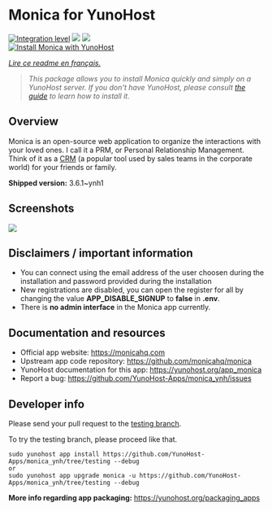 <!--
N.B.: This README was automatically generated by https://github.com/YunoHost/apps/tree/master/tools/README-generator
It shall NOT be edited by hand.
-->

# Monica for YunoHost

[![Integration level](https://dash.yunohost.org/integration/monica.svg)](https://dash.yunohost.org/appci/app/monica) ![](https://ci-apps.yunohost.org/ci/badges/monica.status.svg) ![](https://ci-apps.yunohost.org/ci/badges/monica.maintain.svg)  
[![Install Monica with YunoHost](https://install-app.yunohost.org/install-with-yunohost.svg)](https://install-app.yunohost.org/?app=monica)

*[Lire ce readme en français.](./README_fr.md)*

> *This package allows you to install Monica quickly and simply on a YunoHost server.
If you don't have YunoHost, please consult [the guide](https://yunohost.org/#/install) to learn how to install it.*

## Overview

Monica is an open-source web application to organize the interactions with your loved ones. I call it a PRM, or Personal Relationship Management. Think of it as a [CRM](https://en.wikipedia.org/wiki/Customer_relationship_management) (a popular tool used by sales teams in the corporate world) for your friends or family.


**Shipped version:** 3.6.1~ynh1



## Screenshots

![](./doc/screenshots/screenshot1.png)

## Disclaimers / important information

* You can connect using the email address of the user choosen during the installation and password provided during the installation
* New registrations are disabled, you can open the register for all by changing the value **APP_DISABLE_SIGNUP** to **false** in **.env**.
* There is **no admin interface** in the Monica app currently.

## Documentation and resources

* Official app website: https://monicahq.com
* Upstream app code repository: https://github.com/monicahq/monica
* YunoHost documentation for this app: https://yunohost.org/app_monica
* Report a bug: https://github.com/YunoHost-Apps/monica_ynh/issues

## Developer info

Please send your pull request to the [testing branch](https://github.com/YunoHost-Apps/monica_ynh/tree/testing).

To try the testing branch, please proceed like that.
```
sudo yunohost app install https://github.com/YunoHost-Apps/monica_ynh/tree/testing --debug
or
sudo yunohost app upgrade monica -u https://github.com/YunoHost-Apps/monica_ynh/tree/testing --debug
```

**More info regarding app packaging:** https://yunohost.org/packaging_apps